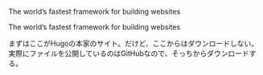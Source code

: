 <a href="https://gohugo.io/" style="text-decoration: none;"><div class="link-box"><div class="img-box"><div style="background-image: url('https://gohugo.io/featured.png');"></div></div><div class="text-box"><p class="title">The world’s fastest framework for building websites</p><p class="description">The world’s fastest framework for building websites</p></div></div></a>

まずはここがHugoの本家のサイト。だけど、ここからはダウンロードしない。実際にファイルを公開しているのはGitHubなので、そっちからダウンロードする。